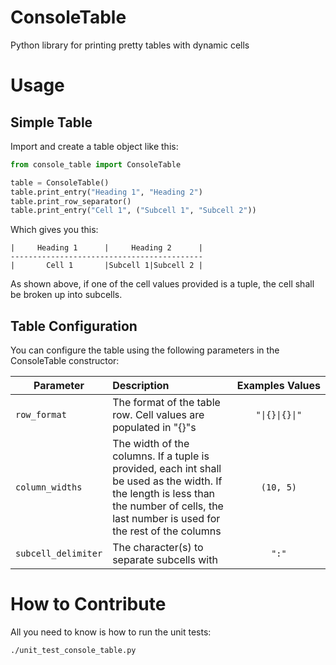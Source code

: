# ConsoleTable
Python library for printing pretty tables with dynamic cells

# Usage
## Simple Table
Import and create a table object like this:

```python
from console_table import ConsoleTable

table = ConsoleTable()
table.print_entry("Heading 1", "Heading 2")
table.print_row_separator()
table.print_entry("Cell 1", ("Subcell 1", "Subcell 2"))

```

Which gives you this:

```commandline
|     Heading 1      |     Heading 2      |
-------------------------------------------
|       Cell 1       |Subcell 1|Subcell 2 |
```
As shown above, if one of the cell values provided is a tuple, the cell shall be broken up into subcells.

## Table Configuration
You can configure the table using the following parameters in the ConsoleTable constructor:

| Parameter         | Description   | Examples&nbsp;Values |
| ----------------- |:--------------|:--------:|
| `row_format`        | The format of the table row. Cell values are populated in "{}"s | <code>"&#124;{}&#124;{}&#124;"</code> |
| `column_widths`     | The width of the columns. If a tuple is provided, each int shall be used as the width.  If the length is less than the number of cells, the last number is used for the rest of the columns | `(10, 5)` |
| `subcell_delimiter` | The character(s) to separate subcells with | `":"` |

# How to Contribute
All you need to know is how to run the unit tests:

```
./unit_test_console_table.py
```